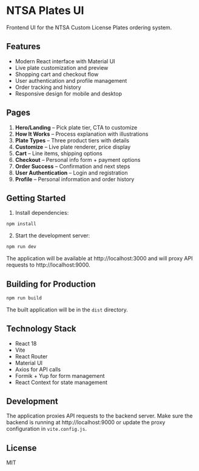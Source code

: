 # NTSA Plates UI

Frontend UI for the NTSA Custom License Plates ordering system.

## Features

- Modern React interface with Material UI
- Live plate customization and preview
- Shopping cart and checkout flow
- User authentication and profile management
- Order tracking and history
- Responsive design for mobile and desktop

## Pages

1. **Hero/Landing** – Pick plate tier, CTA to customize
2. **How It Works** – Process explanation with illustrations
3. **Plate Types** – Three product tiers with details
4. **Customize** – Live plate renderer, price display
5. **Cart** – Line items, shipping options
6. **Checkout** – Personal info form + payment options
7. **Order Success** – Confirmation and next steps
8. **User Authentication** – Login and registration
9. **Profile** – Personal information and order history

## Getting Started

1. Install dependencies:

```bash
npm install
```

2. Start the development server:

```bash
npm run dev
```

The application will be available at http://localhost:3000 and will proxy API requests to http://localhost:9000.

## Building for Production

```bash
npm run build
```

The built application will be in the `dist` directory.

## Technology Stack

- React 18
- Vite
- React Router
- Material UI
- Axios for API calls
- Formik + Yup for form management
- React Context for state management

## Development

The application proxies API requests to the backend server. Make sure the backend is running at http://localhost:9000 or update the proxy configuration in `vite.config.js`.

## License

MIT